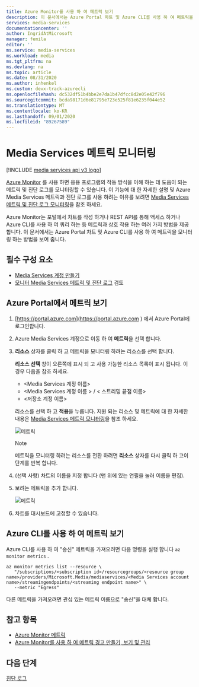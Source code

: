 ```yaml
---
title: Azure Monitor를 사용 하 여 메트릭 보기
description: 이 문서에서는 Azure Portal 차트 및 Azure CLI를 사용 하 여 메트릭을 모니터링 하는 방법을 보여 줍니다.
services: media-services
documentationcenter: ''
author: IngridAtMicrosoft
manager: femila
editor: ''
ms.service: media-services
ms.workload: media
ms.tgt_pltfrm: na
ms.devlang: na
ms.topic: article
ms.date: 08/31/2020
ms.author: inhenkel
ms.custom: devx-track-azurecli
ms.openlocfilehash: dc532df51b4bbe2e7da1b47dfcc8d2e05e42f796
ms.sourcegitcommit: bcda98171d6e81795e723e525f81e6235f044e52
ms.translationtype: MT
ms.contentlocale: ko-KR
ms.lasthandoff: 09/01/2020
ms.locfileid: "89267589"
---
```

# <a name="monitor-media-services-metrics"></a>Media Services 메트릭 모니터링

[!INCLUDE [media services api v3 logo](./includes/v3-hr.md)]

[Azure Monitor](../../azure-monitor/overview.md) 를 사용 하면 응용 프로그램의 작동 방식을 이해 하는 데 도움이 되는 메트릭 및 진단 로그를 모니터링할 수 있습니다. 이 기능에 대 한 자세한 설명 및 Azure Media Services 메트릭과 진단 로그를 사용 하려는 이유를 보려면 [Media Services 메트릭 및 진단 로그 모니터링](media-services-metrics-diagnostic-logs.md)을 참조 하세요.

Azure Monitor는 포털에서 차트를 작성 하거나 REST API를 통해 액세스 하거나 Azure CLI를 사용 하 여 쿼리 하는 등 메트릭과 상호 작용 하는 여러 가지 방법을 제공 합니다. 이 문서에서는 Azure Portal 차트 및 Azure CLI를 사용 하 여 메트릭을 모니터링 하는 방법을 보여 줍니다.

## <a name="prerequisites"></a>필수 구성 요소

- [Media Services 계정 만들기](./create-account-howto.md)
- [모니터 Media Services 메트릭 및 진단 로그](media-services-metrics-diagnostic-logs.md) 검토

## <a name="view-metrics-in-azure-portal"></a>Azure Portal에서 메트릭 보기

1. [https://portal.azure.com](https://portal.azure.com ) 에서 Azure Portal에 로그인합니다.
1. Azure Media Services 계정으로 이동 하 여 **메트릭**을 선택 합니다.
1. **리소스** 상자를 클릭 하 고 메트릭을 모니터링 하려는 리소스를 선택 합니다.

    **리소스 선택** 창이 오른쪽에 표시 되 고 사용 가능한 리소스 목록이 표시 됩니다. 이 경우 다음을 참조 하세요.

    * &lt;Media Services 계정 이름&gt;
    * &lt;Media Services 계정 이름 &gt; / &lt; 스트리밍 끝점 이름&gt;
    * &lt;저장소 계정 이름&gt;

    리소스를 선택 하 고 **적용**을 누릅니다. 지원 되는 리소스 및 메트릭에 대 한 자세한 내용은 [Media Services 메트릭 모니터링](media-services-metrics-diagnostic-logs.md)을 참조 하세요.

    ![메트릭](media/media-services-metrics/metrics02.png)

    > [!NOTE]
    > 메트릭을 모니터링 하려는 리소스를 전환 하려면 **리소스** 상자를 다시 클릭 하 고이 단계를 반복 합니다.
1. (선택 사항) 차트의 이름을 지정 합니다 (맨 위에 있는 연필을 눌러 이름을 편집).
1. 보려는 메트릭을 추가 합니다.

    ![메트릭](media/media-services-metrics/metrics03.png)
1. 차트를 대시보드에 고정할 수 있습니다.

## <a name="view-metrics-with-azure-cli"></a>Azure CLI를 사용 하 여 메트릭 보기

Azure CLI를 사용 하 여 "송신" 메트릭을 가져오려면 다음 명령을 실행 합니다 `az monitor metrics` .

```azurecli-interactive
az monitor metrics list --resource \
   "/subscriptions/<subscription id>/resourcegroups/<resource group name>/providers/Microsoft.Media/mediaservices/<Media Services account name>/streamingendpoints/<streaming endpoint name>" \
   --metric "Egress"
```

다른 메트릭을 가져오려면 관심 있는 메트릭 이름으로 "송신"을 대체 합니다.

## <a name="see-also"></a>참고 항목

* [Azure Monitor 메트릭](../../azure-monitor/platform/data-platform.md)
* [Azure Monitor를 사용 하 여 메트릭 경고 만들기, 보기 및 관리](../../azure-monitor/platform/alerts-metric.md)

## <a name="next-steps"></a>다음 단계

[진단 로그](media-services-diagnostic-logs-howto.md)
